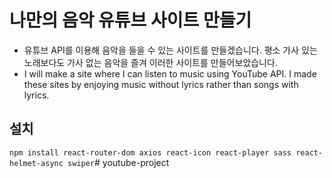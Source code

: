 # 나만의 음악 유튜브 사이트 만들기
- 유튜브 API를 이용해 음악을 들을 수 있는 사이트를 만들겠습니다.
평소 가사 있는 노래보다도 가사 없는 음악을 즐겨 이러한 사이트를 만들어보았습니다.
- I will make a site where I can listen to music using YouTube API.
I made these sites by enjoying music without lyrics rather than songs with lyrics.

## 설치
`npm install react-router-dom axios react-icon react-player sass react-helmet-async swiper`#   y o u t u b e - p r o j e c t  
 